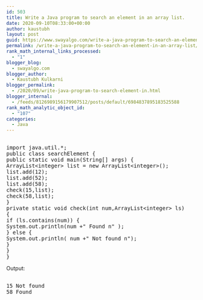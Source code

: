 ```yaml
---
id: 503
title: Write a Java program to search an element in an array list.
date: 2020-09-10T08:33:00+00:00
author: kaustubh
layout: post
guid: https://www.swayalgo.com/write-a-java-program-to-search-an-element-in-an-array-list/
permalink: /write-a-java-program-to-search-an-element-in-an-array-list/
rank_math_internal_links_processed:
  - "1"
blogger_blog:
  - swayalgo.com
blogger_author:
  - Kaustubh Kulkarni
blogger_permalink:
  - /2020/09/write-java-program-to-search-element-in.html
blogger_internal:
  - /feeds/8126989156179907512/posts/default/6984837895183525588
rank_math_analytic_object_id:
  - "107"
categories:
  - Java
---
```

<pre><br />import java.util.*;<br />public class searchElement {<br />public static void main(String[] args) {<br />ArrayList&lt;integer> list = new ArrayList&lt;integer>();<br />list.add(12);<br />list.add(52);<br />list.add(58);<br />check(15,list);<br />check(58,list);<br />}<br />private static void check(int num,ArrayList&lt;integer> ls)<br />{<br />if (ls.contains(num)) {<br />System.out.println(num +" Found n" );<br />} else {<br />System.out.println( num +" Not found n");<br />}<br />}<br />}<br /></pre>

Output: 

<pre><br />15 Not found<br />58 Found<br /><br /></pre>